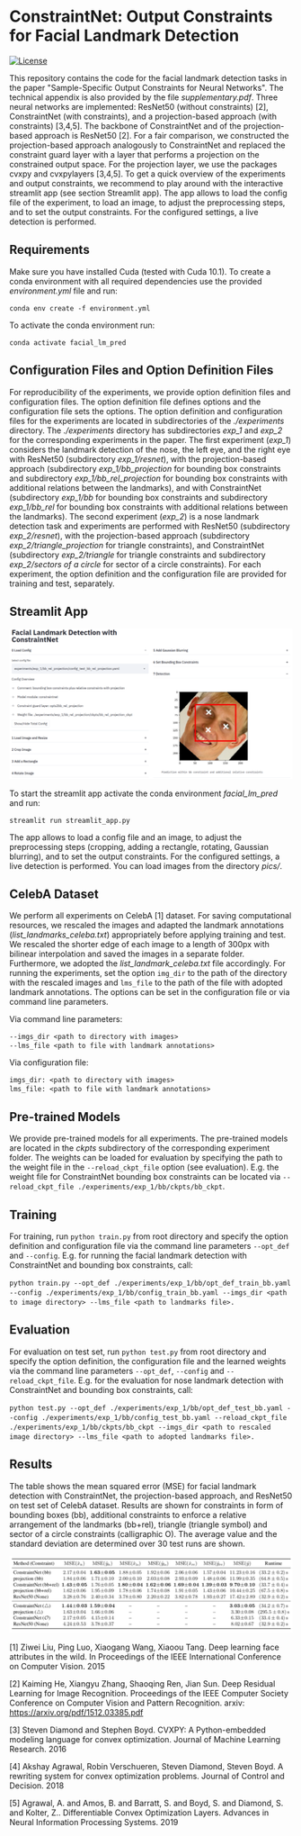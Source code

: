 # ConstraintNet: Output Constraints for Facial Landmark Detection

[![License](https://img.shields.io/pypi/l/Django.svg)](https://github.com/mbroso/constraintnet_facial_detect/blob/master/LICENSE)

This repository contains the code for the facial landmark detection tasks in the paper "Sample-Specific Output Constraints for Neural Networks". The technical appendix is also provided by the file *supplementary.pdf*. Three neural networks are implemented: ResNet50 (without constraints) [2], ConstraintNet (with constraints), and a projection-based approach (with constraints) [3,4,5]. The backbone of ConstraintNet and of the projection-based approach is ResNet50 [2]. For a fair comparison, we constructed the projection-based approach analogously to ConstraintNet and replaced the constraint guard layer with a layer that performs a projection on the constrained output space. For the projection layer, we use the packages cvxpy and cvxpylayers [3,4,5]. To get a quick overview of the experiments and output constraints, we recommend to play around with the interactive streamlit app (see section Streamlit app). The app allows to load the config file of the experiment, to load an image, to adjust the preprocessing steps, and to set the output constraints. For the configured settings, a live detection is performed. 


## Requirements
Make sure you have installed Cuda (tested with Cuda 10.1).
To create a conda environment with all required dependencies use the provided *environment.yml* file and run:

```setup
conda env create -f environment.yml
```

To activate the conda environment  run:
```setup
conda activate facial_lm_pred
```


## Configuration Files and Option Definition Files

For reproducibility
of the experiments, we provide option definition files and configuration files. 
The option definition file defines options and the configuration file sets the 
options. The option definition and configuration files for the experiments are located in subdirectories of the *./experiments*
directory. The *./experiments* directory has subdirectories *exp_1* and *exp_2* for 
the corresponding experiments in the paper. The first experiment (*exp_1*) considers the
landmark detection of the nose, the left eye, and the right eye with ResNet50 
(subdirectory *exp_1/resnet*), with the projection-based approach (subdirectory *exp_1/bb_projection* for bounding box 
constraints and subdirectory *exp_1/bb_rel_projection* for bounding box constraints with additional
relations between the landmarks), and with ConstraintNet (subdirectory *exp_1/bb* for bounding box 
constraints and subdirectory *exp_1/bb_rel* for bounding box constraints with additional
relations between the landmarks). The second experiment (*exp_2*) is a nose landmark detection task and experiments are performed with ResNet50 (subdirectory *exp_2/resnet*), with the projection-based approach (subdirectory *exp_2/triangle_projection* for triangle constraints), and ConstraintNet
(subdirectory *exp_2/triangle* for triangle constraints and subdirectory *exp_2/sectors of
a circle* for sector of a circle constraints). For each experiment, the option definition and the configuration file are
provided for training and test, separately.

## Streamlit App

![](screenshot_app.png)

To start the streamlit app activate the conda environment *facial_lm_pred* and
run:
```setup
streamlit run streamlit_app.py
```
The app allows to load a config file and an image, to adjust the preprocessing steps
(cropping, adding a rectangle, rotating, Gaussian blurring), and to set the output constraints.
For the configured settings, a live detection is performed. You can load images
from the directory *pics/*.



## CelebA Dataset

We perform all experiments on CelebA [1] dataset. For saving computational
resources, we rescaled the images and adapted the landmark annotations
(*list_landmarks_celeba.txt*) appropriately before applying training and test. We rescaled
the shorter edge of each image to a length of 300px with bilinear interpolation and
saved
the images in a separate folder. Furthermore, we adopted the *list_landmark_celeba.txt* file accordingly. For running the experiments, set the option `img_dir` to the path of the directory with the rescaled images and 
`lms_file` to the path of the file with adopted landmark annotations. The options can be set in the configuration file or via command line parameters.

Via command line parameters:
```
--imgs_dir <path to directory with images>              
--lms_file <path to file with landmark annotations>
```

Via configuration file:
```
imgs_dir: <path to directory with images>
lms_file: <path to file with landmark annotations>
```

## Pre-trained Models
We provide pre-trained models for all experiments.
The pre-trained models are located in the *ckpts* subdirectory of the
corresponding experiment folder. The weights can be loaded for evaluation by
specifying the path to the weight file in the `--reload_ckpt_file` option (see
evaluation). E.g. the weight file for ConstraintNet bounding box constraints can be located via
`--reload_ckpt_file ./experiments/exp_1/bb/ckpts/bb_ckpt`.

## Training

For training, run `python train.py` from root directory and specify
the option definition and configuration file via the command line parameters
`--opt_def` and `--config`. E.g. for running the facial landmark detection with
ConstraintNet and bounding box constraints, call:

`python train.py --opt_def
./experiments/exp_1/bb/opt_def_train_bb.yaml --config
./experiments/exp_1/bb/config_train_bb.yaml --imgs_dir <path to image directory> --lms_file <path
to landmarks file>.`



## Evaluation

For evaluation on test set, run `python test.py` from root directory and specify
the option definition, the configuration file and the learned weights via 
the command line parameters `--opt_def`, `--config` and `--reload_ckpt_file`. 
E.g. for the evaluation for nose landmark detection with ConstraintNet and bounding box 
constraints, call:

`python test.py --opt_def ./experiments/exp_1/bb/opt_def_test_bb.yaml
--config ./experiments/exp_1/bb/config_test_bb.yaml --reload_ckpt_file
./experiments/exp_1/bb/ckpts/bb_ckpt --imgs_dir <path to rescaled image directory> --lms_file <path
to adopted landmarks file>.`

## Results

The table shows the mean squared error (MSE) for facial landmark detection with
ConstraintNet, the projection-based approach, and ResNet50 on test set of CelebA dataset. Results are shown
for constraints in form of bounding boxes (bb), additional constraints to
enforce a relative arrangement of the landmarks (bb+rel), triangle (triangle
symbol) and sector of a circle constraints (calligraphic O). The average value and the standard deviation are determined over 30
test runs are shown. 

![](results_facial_landmark_prediction.png)

[1] Ziwei Liu, Ping Luo, Xiaogang Wang, Xiaoou Tang. Deep learning face
attributes in the wild. In Proceedings of the IEEE International Conference on
Computer Vision. 2015

[2] Kaiming He, Xiangyu Zhang, Shaoqing Ren, Jian Sun. Deep Residual Learning
for Image Recognition. Proceedings of the IEEE Computer Society Conference on Computer Vision and Pattern Recognition. arxiv: https://arxiv.org/pdf/1512.03385.pdf

[3] Steven Diamond and Stephen Boyd. CVXPY: A Python-embedded modeling language for convex optimization. Journal of Machine Learning Research. 2016

[4] Akshay Agrawal, Robin Verschueren, Steven Diamond, Steven Boyd. A rewriting
system for convex optimization problems. Journal of Control and Decision. 2018

[5] Agrawal, A. and Amos, B. and Barratt, S. and Boyd, S. and Diamond, S. and
Kolter, Z.. Differentiable Convex Optimization Layers. Advances in Neural
Information Processing Systems. 2019
